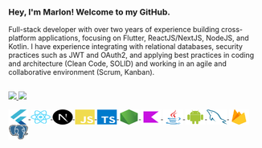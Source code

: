 ### Hey, I'm Marlon! Welcome to my GitHub.
Full-stack developer with over two years of experience building cross-platform applications, focusing on Flutter, ReactJS/NextJS, NodeJS, and Kotlin. I have experience integrating with relational databases, security practices such as JWT and OAuth2, and applying     best practices in coding and architecture (Clean Code, SOLID) and working in an agile and collaborative environment (Scrum, Kanban).
##
<div>
  <a href="https://github.com/MarlonSilvaDev">
  <img height="170em" src="https://github-readme-stats.vercel.app/api?username=MarlonSilvaDev&show_icons=true&theme=dark&include_all_commits=true&count_private=true"/>
  <img height="120em" src="https://github-readme-stats.vercel.app/api/top-langs/?username=MarlonSilvaDev&layout=compact&langs_count=7&theme=dark"/>
</div>
<div style="display: inline_block"><br>
   <img align="center" alt="Marlon-Flutter" height="30" width="40" src="https://raw.githubusercontent.com/devicons/devicon/master/icons/flutter/flutter-original.svg">
   <img align="center" alt="Marlon-React" height="30" width="40" src="https://raw.githubusercontent.com/devicons/devicon/master/icons/react/react-original.svg">
   <img align="center" alt="Marlon-Next" height="30" width="40" src="https://raw.githubusercontent.com/devicons/devicon/master/icons/nextjs/nextjs-original.svg">
   <img align="center" alt="Marlon-Js" height="30" width="40" src="https://raw.githubusercontent.com/devicons/devicon/master/icons/javascript/javascript-plain.svg">
   <img align="center" alt="Marlon-Ts" height="30" width="40" src="https://raw.githubusercontent.com/devicons/devicon/master/icons/typescript/typescript-plain.svg">
   <img align="center" alt="Marlon-Node" height="30" width="40" src="https://raw.githubusercontent.com/devicons/devicon/master/icons/nodejs/nodejs-original.svg">
   <img align="center" alt="Marlon-Kotlin" height="30" width="40" src="https://raw.githubusercontent.com/devicons/devicon/master/icons/kotlin/kotlin-plain.svg">
   <img align="center" alt="Marlon-Java" height="30" width="40" src="https://raw.githubusercontent.com/devicons/devicon/master/icons/java/java-original.svg">
  <img align="center" alt="Marlon-Android" height="30" width="40" src="https://raw.githubusercontent.com/devicons/devicon/master/icons/android/android-original.svg">
   <img align="center" alt="Marlon-Mysql" height="30" width="40" src="https://raw.githubusercontent.com/devicons/devicon/master/icons/mysql/mysql-original.svg">
   <img align="center" alt="Marlon-Firebase" height="30" width="40" src="https://raw.githubusercontent.com/devicons/devicon/master/icons/firebase/firebase-original.svg">
   <img align="center" alt="Marlon-Postgres" height="30" width="40" src="https://raw.githubusercontent.com/devicons/devicon/master/icons/postgresql/postgresql-original.svg">
</div>
  

